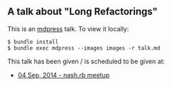 ## A talk about "Long Refactorings"

This is an [mdpress](https://github.com/egonSchiele/mdpress) talk.  To view it locally:

```
$ bundle install
$ bundle exec mdpress --images images -r talk.md
```

This talk has been given / is scheduled to be given at:

 - [04 Sep, 2014 - nash.rb meetup](http://www.meetup.com/nashrb/events/195359262/)
